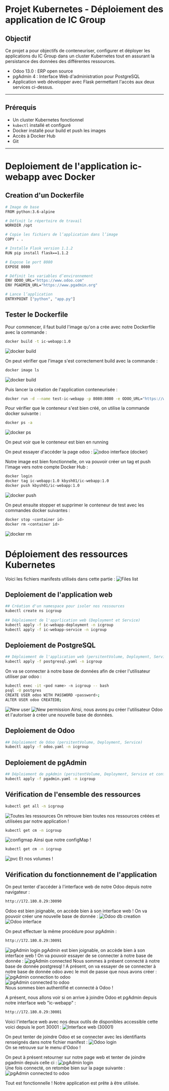 # Projet Kubernetes - Déploiement des application de IC Group
 
## Objectif

Ce projet a pour objectifs de  conteneuriser, configurer et déployer les applications du IC Group dans un cluster Kubernetes tout en assurant la persistance des données des différentes ressources.  
- Odoo 13.0 : ERP open source  
- pgAdmin 4 : Interface Web d'administration pour PostgreSQL  
- Application web développer avec Flask permettant l'accès aux deux services ci-dessus.  
  

---
 
## Prérequis
 
- Un cluster Kubernetes fonctionnel
- `kubectl` installé et configuré
- Docker installé pour build et push les images
- Accès à Docker Hub
- Git
 
---


# Deploiement de l'application ic-webapp avec Docker

## Creation d'un Dockerfile

```bash
# Image de base
FROM python:3.6-alpine

# Définit le répertoire de travail
WORKDIR /opt

# Copie les fichiers de l’application dans l’image
COPY . .

# Installe Flask version 1.1.2
RUN pip install flask==1.1.2

# Expose le port 8080
EXPOSE 8080

# Définit les variables d’environnement
ENV ODOO_URL="https://www.odoo.com"
ENV PGADMIN_URL="https://www.pgadmin.org"

# Lance l’application
ENTRYPOINT ["python", "app.py"]
```

## Tester le Dockerfile

Pour commencer, il faut build l'image qu'on a crée avec notre Dockerfile avec la commande : 
```bash
docker build -t ic-webapp:1.0
```
![docker build](./images/docker-build.JPG)

On peut vérifier que l'image s'est correctement build avec la commande :
```bash
docker image ls
```
![docker build](./images/docker-image-ls.JPG)

Puis lancer la création de l'application conteneurisée :
```bash
docker run -d --name test-ic-webapp -p 8080:8080 -e ODOO_URL="https://www.odoo.com" -e PGADMIN_URL="https://www.pgmain.org" ic-webapp:1.0
```
Pour vérifier que le conteneur s'est bien créé, on utilise la commande docker suivante :
```bash
docker ps -a
```
![docker ps](./images/docker-ps.JPG)

On peut voir que le conteneur est bien en running


On peut essayer d'accéder la page odoo :
![odoo interface (docker)](./images/odoo-interface.JPG)

Notre image est bien fonctionnelle, on va pouvoir créer un tag et push l'image vers notre compte Docker Hub :

```bash
docker login
docker tag ic-webapp:1.0 kbysh01/ic-webapp:1.0
docker push kbysh01/ic-webapp:1.0
```
![docker push](./images/docker-push.JPG)


On peut ensuite stopper et supprimer le conteneur de test avec les commandes docker suivantes :
```bash
docker stop <container id>
docker rm <container id>
```
![docker rm](./images/docker-rm.JPG)

# Déploiement des ressources Kubernetes

Voici les fichiers manifests utilisés dans cette partie : 
![Files list](./images/ls.JPG)

## Deploiement de l'application web

```bash
## Création d'un namespace pour isoler nos ressources
kubectl create ns icgroup 
  
## Déploiement de l'apprlication web (Deployment et Service)
kubectl apply -f ic-webapp-deployment -n icgroup  
kubectl apply -f ic-webapp-service -n icgroup  
```
## Deploiement de PostgreSQL
```bash
## Déploiement de l'application web (persitentVolume, Deployment, Service)
kubectl apply -f postgresql.yaml -n icgroup  
```
On va se connecter à notre base de données afin de créer l'utilisateur utiliser par odoo :
```bash
kubectl exec -it <pod name> -n icgroup -- bash
psql -U postgres
CREATE USER odoo WITH PASSWORD <password>;  
ALTER USER odoo CREATEDB;
```
![New user](./images/psql-create-user.JPG)
![New permission](./images/psql-add-permission.JPG)
Ainsi, nous avons pu créer l'utilisateur Odoo et l'autoriser à créer une nouvelle base de données.

## Deploiement de Odoo
```bash
## Déploiement de Odoo (persitentVolume, Deployment, Service)
kubectl apply -f odoo.yaml -n icgroup  
```
## Deploiement de pgAdmin
```bash
## Déploiement de pgAdmin (persitentVolume, Deployment, Service et configmap)
kubectl apply -f pgadmin.yaml -n icgroup  
```
## Vérification de l'ensemble des ressources

```bash
kubectl get all -n icgroup  
```
![Toutes les ressources](./images/get-all.JPG) 
On retrouve bien toutes nos ressources créées et utilisées par notre application !  

```bash
kubectl get cm -n icgroup  
```
![configmap](./images/get-cm.JPG) 
Ainsi que notre configMap ! 

```bash
kubectl get cm -n icgroup  
```
![pvc](./images/get-pvc.JPG) 
Et nos volumes ! 

## Vérification du fonctionnement de l'application

On peut tenter d'accéder à l'interface web de notre Odoo depuis notre navigateur :
```bash
http://172.180.0.29:30090 
```
Odoo est bien joignable, on accède bien à son interface web !
On va pouvoir créer une nouvelle base de donnée :
![Odoo db creation](./images/odoo-create-db.JPG) 
![Odoo interface](./images/odoo-new-db.JPG) 

On peut effectuer la même procédure pour pgAdmin : 
```bash
http://172.180.0.29:30091 
```
![pgAdmin login](./images/pgadmin-login.JPG) 
pgAdmin est bien joignable, on accède bien à son interface web !
On va pouvoir essayer de se connecter à notre base de donnée :
![pgAdmin connected](./images/pgadmin-connected.JPG)
Nous sommes à présent connecté à notre base de donnée postgresql !
A présent, on va essayer de se connecter à notre base de donnée odoo avec le mot de passe que nous avons créer :
![pgAdmin connection to odoo](./images/pg-admin-connect-to-server.JPG)  
![pgAdmin connected to odoo](./images/pgadmin-connected-to-odoo.JPG)  
Nous sommes bien authentifié et connecté à Odoo !

A présent, nous allons voir si on arrive à joindre Odoo et pgAdmin depuis notre interface web "ic-webapp" :
```bash
http://172.180.0.29:30001  
```
Voici l'interface web avec nos deux outils de disponibles accessible cette voici depuis le port 30001 :
![Interface web (30001)](./images/web-interface-30001.JPG)  

On peut tenter de joindre Odoo et se connecter avec les identifiants renseignés dans notre fichier manifest :
![Odoo login](./images/odoo-login.JPG)  
On se retrouve sur le menu d'Odoo ! 

On peut à présent retourner sur notre page web et tenter de joindre pgadmin depuis celle ci :
![pgAdmin login](./images/pgadmin-login.JPG)  
Une fois connecté, on retombe bien sur la page suivante :
![pgAdmin connected to odoo](./images/pgadmin-connected-to-odoo.JPG)  

Tout est fonctionnelle ! Notre application est prête à être utilisée.

